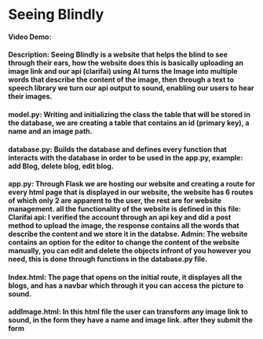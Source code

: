 # Seeing Blindly
#### Video Demo:  <URL HERE>
#### Description: Seeing Blindly is a website that helps the blind to see through their ears, how the website does this is basically uploading an image link and our api (clarifai) using AI turns the Image into multiple words that describe the content of the image, then through a text to speech library we turn our api output to sound, enabling our users to hear their images. 
#### model.py: Writing and initializing the class the table that will be stored in the database, we are creating a table that contains an id (primary key), a name and an image path.
#### database.py: Builds the database and defines every function that interacts with the database in order to be used in the app.py, example: add Blog, delete blog, edit blog.
#### app.py: Through Flask we are hosting our website and creating a route for every html page that is displayed in our website, the website has 6 routes of which only 2 are apparent to the user, the rest are for website management. all the functionality of the website is defined in this file: Clarifai api: I verified the account through an api key and did a post method to upload the image, the response contains all the words that describe the content and we store it in the databse. Admin: The website contains an option for the editor to change the content of the website manually, you can edit and delete the objects infront of you however you need, this is done through functions in the database.py file.
#### Index.html: The page that opens on the initial route, it displayes all the blogs, and has a navbar which through it you can access the picture to sound.
#### addImage.html: In this html file the user can transform any image link to sound, in the form they have a name and image link. after they submit the form 
